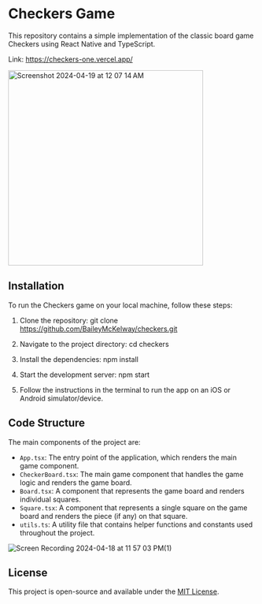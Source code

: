 # Checkers Game

This repository contains a simple implementation of the classic board game Checkers using React Native and TypeScript.

Link: https://checkers-one.vercel.app/

<img width="396" alt="Screenshot 2024-04-19 at 12 07 14 AM" src="https://github.com/BaileyMcKelway/checkers/assets/25776618/e2e6f499-f270-4b36-99da-890ea942d67e">

## Installation

To run the Checkers game on your local machine, follow these steps:

1. Clone the repository:
git clone https://github.com/BaileyMcKelway/checkers.git

2. Navigate to the project directory:
cd checkers

3. Install the dependencies:
npm install

4. Start the development server:
npm start

5. Follow the instructions in the terminal to run the app on an iOS or Android simulator/device.

## Code Structure

The main components of the project are:

- `App.tsx`: The entry point of the application, which renders the main game component.
- `CheckerBoard.tsx`: The main game component that handles the game logic and renders the game board.
- `Board.tsx`: A component that represents the game board and renders individual squares.
- `Square.tsx`: A component that represents a single square on the game board and renders the piece (if any) on that square.
- `utils.ts`: A utility file that contains helper functions and constants used throughout the project.

![Screen Recording 2024-04-18 at 11 57 03 PM(1)](https://github.com/BaileyMcKelway/checkers/assets/25776618/192a6706-c872-4922-9d9e-bd4770eef979)


## License

This project is open-source and available under the [MIT License](LICENSE).
